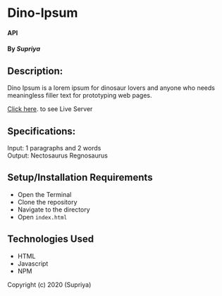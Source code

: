 # **Dino-Ipsum**

#### API

#### By _**Supriya**_

## Description:

Dino Ipsum is a lorem ipsum for dinosaur lovers and anyone who needs meaningless filler text for prototyping web pages.

[Click here](https://priyaraj7.github.io/Dino-Ipsum/dist/). to see Live Server

## Specifications:

Input: 1 paragraphs and 2 words  
Output: Nectosaurus Regnosaurus

## Setup/Installation Requirements

- Open the Terminal
- Clone the repository
- Navigate to the directory
- Open `index.html`

## Technologies Used

- HTML
- Javascript
- NPM

Copyright (c) 2020 (Supriya)
